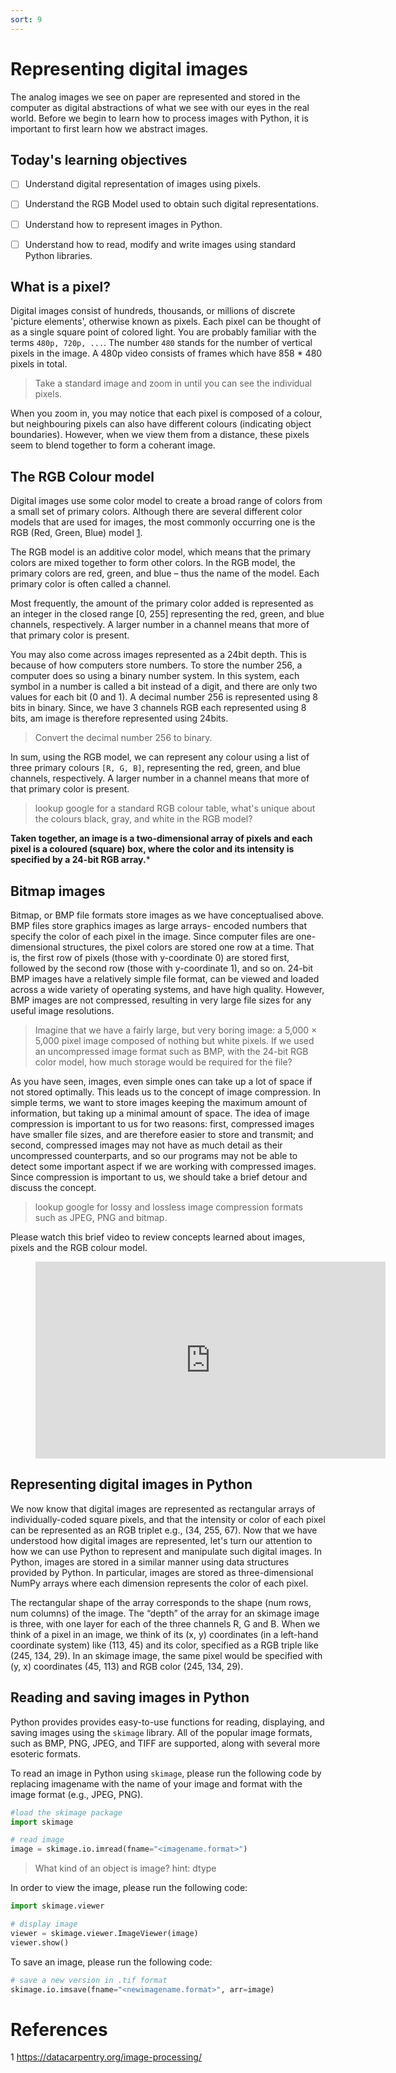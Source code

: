```yaml
---
sort: 9
---
```


# Representing digital images

The analog images we see on paper are represented and stored in the computer as digital abstractions of what we see with our eyes in the real world. Before we begin to learn how to process images with Python, it is important to first learn how we abstract images.

## Today's learning objectives
- [ ] Understand digital representation of images using pixels.
- [ ] Understand the RGB Model used to obtain such digital representations.
- [ ] Understand how to represent images in Python.
- [ ] Understand how to read, modify and write images using standard Python libraries.


## What is a pixel?
Digital images consist of hundreds, thousands, or millions of discrete 'picture elements', otherwise known as pixels. Each pixel can be thought of as a single square point of colored light. You are probably familiar with the terms ```480p, 720p, ...```. The number ```480``` stands for the number of vertical pixels in the image. A 480p video consists of frames which have 858 * 480 pixels in total.

> Take a standard image and zoom in until you can see the individual pixels.

When you zoom in, you may notice that each pixel is composed of a colour, but neighbouring pixels can also have different colours (indicating object boundaries). However, when we view them from a distance, these pixels seem to blend together to form a coherant image.

## The RGB Colour model
Digital images use some color model to create a broad range of colors from a small set of primary colors. Although there are several different color models that are used for images, the most commonly occurring one is the RGB (Red, Green, Blue) model [1].

The RGB model is an additive color model, which means that the primary colors are mixed together to form other colors. In the RGB model, the primary colors are red, green, and blue – thus the name of the model. Each primary color is often called a channel.

Most frequently, the amount of the primary color added is represented as an integer in the closed range [0, 255] representing the red, green, and blue channels, respectively. A larger number in a channel means that more of that primary color is present.

You may also come across images represented as a 24bit depth. This is because of how computers store numbers. To store the number 256, a computer does so using a binary number system. In this system, each symbol in a number is called a bit instead of a digit, and there are only two values for each bit (0 and 1). A decimal number 256 is represented using 8 bits in binary. Since, we have 3 channels RGB each represented using 8 bits, am image is therefore represented using 24bits.

> Convert the decimal number 256 to binary.

In sum, using the RGB model, we can represent any colour using a list of three primary colours ```[R, G, B]```, representing the red, green, and blue channels, respectively. A larger number in a channel means that more of that primary color is present.

> lookup google for a standard RGB colour table, what's unique about the colours black, gray, and white in the RGB model?

**Taken together, an image is a two-dimensional array of pixels and each pixel is a coloured (square) box, where the color and its intensity is specified by a 24-bit RGB array.***

## Bitmap images
Bitmap, or BMP file formats store images as we have conceptualised above. BMP files store graphics images as large arrays- encoded numbers that specify the color of each pixel in the image. Since computer files are one-dimensional structures, the pixel colors are stored one row at a time. That is, the first row of pixels (those with y-coordinate 0) are stored first, followed by the second row (those with y-coordinate 1), and so on. 24-bit BMP images have a relatively simple file format, can be viewed and loaded across a wide variety of operating systems, and have high quality. However, BMP images are not compressed, resulting in very large file sizes for any useful image resolutions.

> Imagine that we have a fairly large, but very boring image: a 5,000 × 5,000 pixel image composed of nothing but white pixels. If we used an uncompressed image format such as BMP, with the 24-bit RGB color model, how much storage would be required for the file?

As you have seen, images, even simple ones can take up a lot of space if not stored optimally. This leads us to the concept of image compression. In simple terms, we want to store images keeping the maximum amount of information, but taking up a minimal amount of space.
The idea of image compression is important to us for two reasons: first, compressed images have smaller file sizes, and are therefore easier to store and transmit; and second, compressed images may not have as much detail as their uncompressed counterparts, and so our programs may not be able to detect some important aspect if we are working with compressed images. Since compression is important to us, we should take a brief detour and discuss the concept.

> lookup google for lossy and lossless image compression formats such as JPEG, PNG and bitmap.

Please watch this brief video to review concepts learned about images, pixels and the RGB colour model.

<!-- blank line -->
<figure class="video_container">
<iframe width="560" height="315" src="https://www.youtube.com/embed/15aqFQQVBWU?controls=0" title="YouTube video player" frameborder="0" allow="accelerometer; autoplay; clipboard-write; encrypted-media; gyroscope; picture-in-picture" allowfullscreen></iframe>
</figure>
<!-- blank line -->

## Representing digital images in Python

We now know that digital images are represented as rectangular arrays of individually-coded square pixels, and that the intensity or color of each pixel can be represented as an RGB triplet e.g., (34, 255, 67). Now that we have understood how digital images are represented, let's turn our attention to how we can use Python to represent and manipulate such digital images. In Python, images are stored in a similar manner using data structures provided by Python. In particular, images are stored as three-dimensional NumPy arrays where each dimension represents the color of each pixel.

The rectangular shape of the array corresponds to the shape (num rows, num columns) of the image. The “depth” of the array for an skimage image is three, with one layer for each of the three channels R, G and B. When we think of a pixel in an image, we think of its (x, y) coordinates (in a left-hand coordinate system) like (113, 45) and its color, specified as a RGB triple like (245, 134, 29). In an skimage image, the same pixel would be specified with (y, x) coordinates (45, 113) and RGB color (245, 134, 29).

## Reading and saving images in Python

Python provides provides easy-to-use functions for reading, displaying, and saving images using the ```skimage``` library. All of the popular image formats, such as BMP, PNG, JPEG, and TIFF are supported, along with several more esoteric formats.

To read an image in Python using ```skimage```, please run the following code by replacing imagename with the name of your image and format with the image format (e.g., JPEG, PNG).

```python
#load the skimage package
import skimage

# read image
image = skimage.io.imread(fname="<imagename.format>")
```

> What kind of an object is image? hint: dtype

In order to view the image, please run the following code:

```python
import skimage.viewer

# display image
viewer = skimage.viewer.ImageViewer(image)
viewer.show()
```

To save an image, please run the following code:
```python
# save a new version in .tif format
skimage.io.imsave(fname="<newimagename.format>", arr=image)
```


# References
[1]: <https://datacarpentry.org/image-processing/>
<a id="1">1</a>
<https://datacarpentry.org/image-processing/>
<br>
